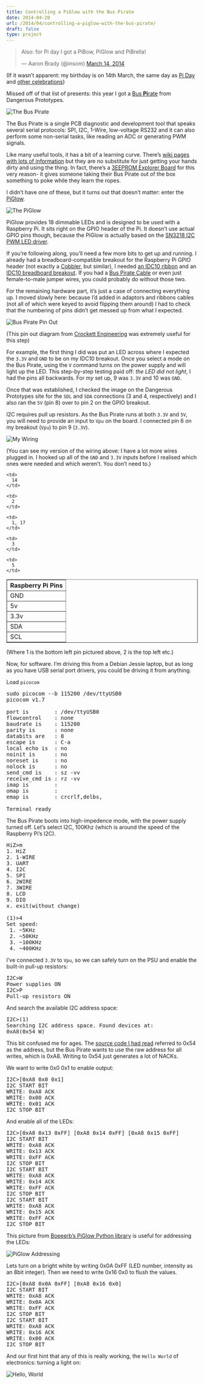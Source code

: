 ```yaml
---
title: Controlling a PiGlow with the Bus Pirate
date: 2014-04-20
url: /2014/04/controlling-a-piglow-with-the-bus-pirate/
draft: false
type: project
---
```

<blockquote class="twitter-tweet" lang="en">
  <p>
    Also: for Pi day I got a PiBow, PiGlow and PiBrella!
  </p>

  <p>
    &mdash; Aaron Brady (@insom) <a
href="https://twitter.com/insom/statuses/444590498511347712">March 14, 2014</a>
  </p>
</blockquote>



(If it wasn&rsquo;t apparent: my birthday is on 14th March, the same day as [Pi Day][1] and [other celebrations][2])

Missed off of that list of presents: this year I got a [Bus **Pi**rate][3] from Dangerous Prototypes.

![The Bus Pirate][4]

The Bus Pirate is a single PCB diagnostic and development tool that speaks several serial protocols: SPI, I2C, 1-Wire, low-voltage RS232 and it can also perform some non-serial tasks, like reading an ADC or generating PWM signals.

Like many useful tools, it has a bit of a learning curve. There&rsquo;s [wiki pages with lots of information][5] but they are no substitute for just getting your hands dirty and using the thing. In fact, there&rsquo;s a [3EEPROM Explorer Board][6] for this very reason- it gives someone taking their Bus Pirate out of the box something to poke while they learn the ropes.

I didn&rsquo;t have one of these, but it turns out that doesn&rsquo;t matter: enter the [PiGlow][7].

![The PiGlow][8]

PiGlow provides 18 dimmable LEDs and is designed to be used with a Raspberry Pi. It sits right on the GPIO header of the Pi. It doesn&rsquo;t use actual GPIO pins though, because the PiGlow is actually based on the [SN3218 I2C PWM LED driver][9].

If you&rsquo;re following along, you&rsquo;ll need a few more bits to get up and running. I already had a breadboard-compatible breakout for the Raspberry Pi GPIO header (not exactly a [Cobbler][10], but similar), I needed [an IDC10 ribbon][11] and an [IDC10 breadboard breakout][12]. If you had a [Bus Pirate Cable][13] or even just female-to-male jumper wires, you could probably do without those two.

For the remaining hardware part, it&rsquo;s just a case of connecting everything up. I moved slowly here: because I&rsquo;d added in adaptors and ribbons cables (not all of which were keyed to avoid flipping them around) I had to check that the numbering of pins didn&rsquo;t get messed up from what I expected.

![Bus Pirate Pin Out][14]

(This pin out diagram from [Crockett Engineering][15] was extremely useful for this step)

For example, the first thing I did was put an LED across where I expected the `3.3V` and `GND` to be on my IDC10 breakout. Once you select a mode on the Bus Pirate, using the `V` command turns on the power supply and will light up the LED. This step-by-step testing paid off: _the LED did not light_, I had the pins all backwards. For _my_ set up, 9 was `3.3V` and 10 was `GND`.

Once that was established, I checked the image on the Dangerous Prototypes site for the `SDL` and `SDA` connections (3 and 4, respectively) and I also ran the `5V` (pin 8) over to pin 2 on the GPIO breakout.

I2C requires pull up resistors. As the Bus Pirate runs at both `3.3V` and `5V`, you will need to provide an input to `Vpu` on the board. I connected pin 6 on my breakout (`Vpu`) to pin 9 (`3.3V`).

![My Wiring][16]

(You can see my version of the wiring above: I have a lot more wires plugged in. I hooked up all of the `GND` and `3.3V` inputs before I realised which ones were needed and which weren&rsquo;t. You don&rsquo;t need to.)

<table border="1" cellpadding="5">
  <tr>
    <th colspan="2">
      Raspberry Pi Pins
    </th>
  </tr>

  <tr>
    <td>
      GND
    </td>

    <td>
      14
    </td>
  </tr>

  <tr>
    <td>
      5v
    </td>

    <td>
      2
    </td>
  </tr>

  <tr>
    <td>
      3.3v
    </td>

    <td>
      1, 17
    </td>
  </tr>

  <tr>
    <td>
      SDA
    </td>

    <td>
      3
    </td>
  </tr>

  <tr>
    <td>
      SCL
    </td>

    <td>
      5
    </td>
  </tr>
</table>

(Where 1 is the bottom left pin pictured above, 2 is the top left etc.)

Now, for software. I&rsquo;m driving this from a Debian Jessie laptop, but as long as you have USB serial port drivers, you could be driving it from anything.

Load `picocom`

<pre>sudo picocom --b 115200 /dev/ttyUSB0
picocom v1.7

port is        : /dev/ttyUSB0
flowcontrol    : none
baudrate is    : 115200
parity is      : none
databits are   : 8
escape is      : C-a
local echo is  : no
noinit is      : no
noreset is     : no
nolock is      : no
send_cmd is    : sz -vv
receive_cmd is : rz -vv
imap is        :
omap is        :
emap is        : crcrlf,delbs,

Terminal ready
</pre>

The Bus Pirate boots into high-impedence mode, with the power supply turned off. Let&rsquo;s select I2C, 100Khz (which is around the speed of the Raspberry Pi&rsquo;s I2C).

<pre>HiZ>m
1. HiZ
2. 1-WIRE
3. UART
4. I2C
5. SPI
6. 2WIRE
7. 3WIRE
8. LCD
9. DIO
x. exit(without change)

(1)>4
Set speed:
 1. ~5KHz
 2. ~50KHz
 3. ~100KHz
 4. ~400KHz
</pre>

I&rsquo;ve connected `3.3V` to `Vpu`, so we can safely turn on the PSU and enable the built-in pull-up resistors:

<pre>I2C>W
Power supplies ON
I2C>P
Pull-up resistors ON
</pre>

And search the available I2C address space:

<pre>I2C>(1)
Searching I2C address space. Found devices at:
0xA8(0x54 W)
</pre>

This bit confused me for ages. The [source code I had read][17] referred to 0x54 as the address, but the Bus Pirate wants to use the raw address for all writes, which is 0xA8. Writing to 0x54 just generates a lot of NACKs.

We want to write 0x0 0x1 to enable output:

<pre>I2C>[0xA8 0x0 0x1]
I2C START BIT
WRITE: 0xA8 ACK
WRITE: 0x00 ACK
WRITE: 0x01 ACK
I2C STOP BIT
</pre>

And enable all of the LEDs:

<pre>I2C>[0xA8 0x13 0xFF] [0xA8 0x14 0xFF] [0xA8 0x15 0xFF]
I2C START BIT
WRITE: 0xA8 ACK
WRITE: 0x13 ACK
WRITE: 0xFF ACK
I2C STOP BIT
I2C START BIT
WRITE: 0xA8 ACK
WRITE: 0x14 ACK
WRITE: 0xFF ACK
I2C STOP BIT
I2C START BIT
WRITE: 0xA8 ACK
WRITE: 0x15 ACK
WRITE: 0xFF ACK
I2C STOP BIT
</pre>

This picture from [Boeeerb&rsquo;s PiGlow Python library][18] is useful for addressing the LEDs:

![PiGlow Addressing][19]

Lets turn on a bright white by writing 0x0A 0xFF (LED number, intensity as an 8bit integer). Then we need to write 0x16 0x0 to flush the values.

<pre>I2C>[0xA8 0x0A 0xFF] [0xA8 0x16 0x0]
I2C START BIT
WRITE: 0xA8 ACK
WRITE: 0x0A ACK
WRITE: 0xFF ACK
I2C STOP BIT
I2C START BIT
WRITE: 0xA8 ACK
WRITE: 0x16 ACK
WRITE: 0x00 ACK
I2C STOP BIT
</pre>

And our first hint that any of this is really working, the `Hello World` of electronics: turning a light on:

![Hello, World][20]

 [1]: http://www.piday.org/
 [2]: http://www.urbandictionary.com/define.php?term=Steak%20and%20Blowjob%20Day
 [3]: http://dangerousprototypes.com/docs/Bus_Pirate
 [4]: https://insm.cf/=/024f5b5c.png?inline=1
 [5]: https://code.google.com/p/the-bus-pirate/
 [6]: http://dangerousprototypes.com/2009/07/30/prototype-bus-pirate-3eeprom-explorer-board/
 [7]: http://shop.pimoroni.com/products/piglow
 [8]: https://insm.cf/=/8f8b11a0.png?inline=1
 [9]: http://www.si-en.com/uploadpdf/s2011517171720.pdf
 [10]: http://shop.pimoroni.com/products/adafruit-pi-t-cobbler-breakout-kit-for-raspberry-pi
 [11]: http://www.ebay.co.uk/itm/281209204268
 [12]: http://www.ebay.co.uk/itm/221397350202
 [13]: http://www.hobbytronics.co.uk/bus-pirate-cable
 [14]: https://insm.cf/=/038d7364.png?inline=1
 [15]: http://crocketteng.com/blog/bus-pirate-pinout/
 [16]: https://insm.cf/=/028f0455.png?inline=1
 [17]: https://github.com/pimoroni/piglow/blob/master/examples/piglow-example.py
 [18]: https://github.com/Boeeerb/PiGlow
 [19]: https://raw.github.com/Boeeerb/PiGlow/master/SN3218_addressing.jpg
 [20]: https://insm.cf/=/ac2a0456.png?inline=1



